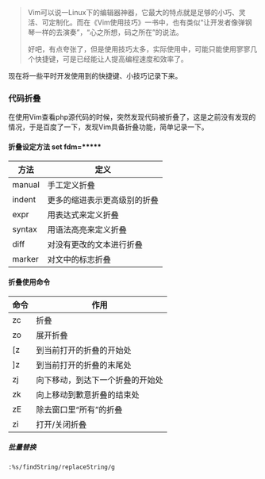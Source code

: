 > Vim可以说一Linux下的编辑器神器，它最大的特点就是足够的小巧、灵活、可定制化。而在《Vim使用技巧》一书中，也有类似“让开发者像弹钢琴一样的去演奏”，“心之所想，码之所在”的说法。
>
> 好吧，有点夸张了，但是使用技巧太多，实际使用中，可能只能使用寥寥几个快捷键，可是已经能让人提高编程速度和效率了。

现在将一些平时开发使用到的快捷键、小技巧记录下来。

### 代码折叠

在使用Vim查看php源代码的时候，突然发现代码被折叠了，这是之前没有发现的情况，于是百度了一下，发现Vim具备折叠功能，简单记录一下。

#### 折叠设定方法 set fdm=\*\*\*\*\*

| 方法     | 定义             |
| ------ | -------------- |
| manual | 手工定义折叠         |
| indent | 更多的缩进表示更高级别的折叠 |
| expr   | 用表达式来定义折叠      |
| syntax | 用语法高亮来定义折叠     |
| diff   | 对没有更改的文本进行折叠   |
| marker | 对文中的标志折叠       |

#### 折叠使用命令

| 命令   | 作用               |
| ---- | ---------------- |
| zc   | 折叠               |
| zo   | 展开折叠             |
| [z   | 到当前打开的折叠的开始处     |
| ]z   | 到当前打开的折叠的末尾处     |
| zj   | 向下移动，到达下一个折叠的开始处 |
| zk   | 向上移动到歉意折叠的结束处    |
| zE   | 除去窗口里“所有”的折叠     |
| zi   | 打开/关闭折叠          |



##### 批量替换

```vim
:%s/findString/replaceString/g
```

